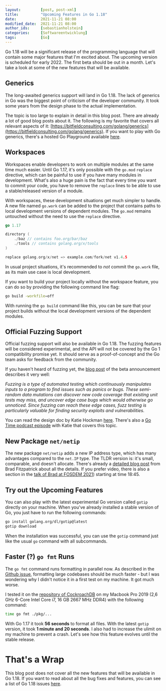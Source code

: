```yaml
---
layout: 		[post, post-xml]     
title:  		"Upcoming Features in Go 1.18"
date:   		2021-11-21 08:00
modified_date: 	2021-11-21 08:00
author_ids: 	[sebastianholstein]
categories: 	[Softwareentwicklung]
tags: 			[Go]
---
```


Go 1.18 will be a significant release of the programming language that will contain some major features that I'm excited about. 
The upcoming version is scheduled for early 2022. 
The first beta should be out in a month. 
Let's take a look at some of the new features that will be available.

## Generics

The long-awaited generics support will land in Go 1.18. 
The lack of generics in Go was the biggest point of criticism of the developer community. 
It took some years from the design phase to the actual implementation.

The topic is too large to explain in detail in this blog post. 
There are already a lot of good blog posts about it. 
The following is my favorite that covers all relevant aspects of it: [https://bitfieldconsulting.com/golang/generics](https://bitfieldconsulting.com/golang/generics). 
If you want to play with Go generics, there's a hosted Go Playground available [here](https://go2goplay.golang.org/).

## Workspaces

Workspaces enable developers to work on multiple modules at the same time much easier. 
Until Go 1.17, it's only possible with the `go.mod` `replace` directive, which can be painful to use if you have many modules in development. 
What's also a huge pain is the fact that every time you want to commit your code, you have to remove the `replace` lines to be able to use a stable/released version of a module.

With workspaces, these development situations get much simpler to handle. 
A new file named `go.work` can be added to the project that contains paths to local development versions of dependent modules. 
The `go.mod` remains untouched without the need to use the `replace` directive.

```go
go 1.17

directory (
    ./baz // contains foo.org/bar/baz
    ./tools // contains golang.org/x/tools
)

replace golang.org/x/net => example.com/fork/net v1.4.5
```

In usual project situations, it's recommended to _not_ commit the `go.work` file, as its main use case is local development.

If you want to build your project locally without the workspace feature, you can do so by providing the following command line flag:

```bash
go build -workfile=off
```

With running the `go build` command like this, you can be sure that your project builds without the local development versions of the dependent modules.

## Official Fuzzing Support

Official fuzzing support will also be available in Go 1.18. 
The fuzzing features will be considered experimental, and the API will not be covered by the Go 1 compatibility promise yet. 
It should serve as a proof-of-concept and the Go team asks for feedback from the community.

If you haven't heard of fuzzing yet, the [blog post](https://go.dev/blog/fuzz-beta) of the beta announcement describes it very well:

*Fuzzing is a type of automated testing which continuously manipulates inputs to a program to find issues such as panics or bugs. These semi-random data mutations can discover new code coverage that existing unit tests may miss, and uncover edge case bugs which would otherwise go unnoticed. Since fuzzing can reach these edge cases, fuzz testing is particularly valuable for finding security exploits and vulnerabilities.*

You can read the design doc by Katie Hockman [here](https://go.googlesource.com/proposal/+/master/design/draft-fuzzing.md). There's also a [Go Time podcast episode](https://changelog.com/gotime/187) with Katie that covers this topic.

## New Package `net/netip`

The new package `net/netip` adds a new IP address type, which has many advantages compared to the `net.IP` type. 
The TLDR version is: it's small, comparable, and doesn't allocate. 
There's already a [detailed blog post](https://tailscale.com/blog/netaddr-new-ip-type-for-go/) from Brad Fitzpatrick about all the details. If you prefer video, there is also a section in the [talk of Brad at FOSDEM 2021](https://www.youtube.com/watch?v=csbE6G9lZ-U&t=1125s)) starting at time 18:45.

## Try out the Upcoming Features

You can also play with the latest experimental Go version called `gotip` directly on your machine. 
When you've already installed a stable version of Go, you just have to run the following commands:

```bash
go install golang.org/dl/gotip@latest
gotip download
```

When the installation was successful, you can use the `gotip` command just like the usual `go` command with all subcommands.

## Faster (?) `go fmt` Runs

The `go fmt` command runs formatting in parallel now. 
As described in the [Github issue](https://github.com/golang/go/issues/43566), formatting large codebases should be much faster - but I was wondering why I didn't notice it in a first test on my machine. 
It got much worse.

I tested it on the [repository of CockroachDB](https://github.com/cockroachdb/cockroach) on my Macbook Pro 2019 (2,6 GHz 6-Core Intel Core i7, 16 GB 2667 MHz DDR4) with the following command:

```bash
time go fmt ./pkg/...
```

With Go 1.17 it took **56 seconds** to format all files. 
With the latest `gotip` version, it took **1 minute and 20 seconds**. 
I also had to increase the ulimit on my machine to prevent a crash. Let's see how this feature evolves until the stable release.

# That's a Wrap

This blog post does not cover all the new features that will be available in Go 1.18. 
If you want to read about all the bug fixes and features, you can see a list of Go 1.18 issues [here](https://dev.golang.org/release#Go1.18).
